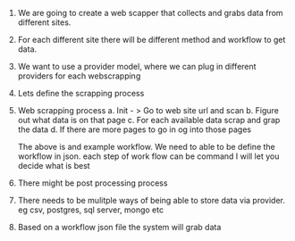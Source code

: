 1. We are going to create a web scapper that collects and grabs data from different sites.
2. For each different site there will be different method and workflow to get data. 
3. We want to use a provider model, where we can plug in different providers for each webscrapping
4. Lets define the scrapping process
5. Web scrapping process
    a. Init - > Go to web site url and scan
    b. Figure out what data is on that page
    c. For each available data scrap and grap the data
    d. If there are more pages to go in og into those pages
    
    The above is and example workflow. We need to able to be define the workflow in json. each step of work flow can be command
    I will let you decide what is best
6. There might be post processing process 
7. There needs to be mulitple ways of being able to store data via provider. eg csv, postgres, sql server, mongo etc
8. Based on a workflow json file the system will grab data
 
